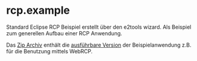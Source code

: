# rcp.example
Standard Eclipse RCP Beispiel erstellt über den e2tools wizard. Als Beispiel zum generellen Aufbau einer RCP Anwendung. 

Das [Zip Archiv](https://github.com/FunThomas424242/rcp.example/blob/master/rcp.example_1.0.0.zip) 
 enthält die  [ausführbare Version](https://github.com/FunThomas424242/rcp.example/blob/master/rcp.example_1.0.0.zip)
der Beispielanwendung z.B. für die Benutzung mittels  WebRCP.
